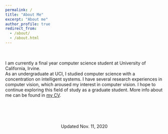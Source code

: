```yaml
---
permalink: /
title: "About Me"
excerpt: "About me"
author_profile: true
redirect_from: 
  - /about/
  - /about.html
---
```

<br/><br/>
I am currently a final year computer science student at University of California, Irvine.\
As an undergraduate at UCI, I studied computer science with a concentration on intelligent systems. I have several research experiences in computer vision, which aroused my interest in computer vision. I hope to continue exploring this field of study as a graduate student.
More info about me can be found in [my CV](https://qzhangli.github.io/cv/).\
<br/><br/>
<br/><br/>
<center>Updated Nov. 11, 2020</center>

